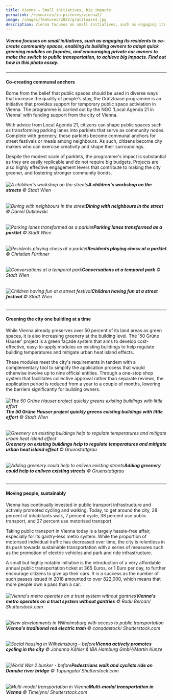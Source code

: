 ```yaml
---
title: Vienna — Small initiatives, big impacts
permalink: /resources/in-pictures/vienna2/
image: /images/features/2022/gratzloase3.jpg
description: Vienna focuses on small initiatives, such as engaging its residents to co-create community spaces, enabling its building owners to adopt quick greening modules on façades, and encouraging private car owners to make the switch to public transportation, to achieve big impacts. Find out how in this photo essay. 
---
```


##### Vienna focuses on small initiatives, such as engaging its residents to co-create community spaces, enabling its building owners to adopt quick greening modules on façades, and encouraging private car owners to make the switch to public transportation, to achieve big impacts. Find out how in this photo essay. 

---

#### **Co-creating communal anchors** 

Borne from the belief that public spaces should be used in diverse ways that increase the quality of people's stay, the Grätzloase programme is an initiative that provides support for temporary public space activiation in Vienna. The programme is carried out by the NGO 'Local Agenda 21 in Vienna' with funding support from the city of Vienna. 

With advice from Local Agenda 21, citizens can shape public spaces such as transforming parking lanes into parklets that serve as community nodes. Complete with greenery, these parklets become communal anchors for street festivals or meals among neighbours. As such, citizens become city makers who can exercise creativity and shape their surroundings. 

Despite the modest scale of parklets, the programme's impact is substantial as they are easily replicable and do not require big budgets. Projects are also highly effective engagement levers that contribute to making the city greener, and fostering stronger community bonds. 


###### ![A children's workshop on the streets](/images/features/2022/gratzloase1.jpg/)**A children's workshop on the streets** © Stadt Wien

###### ![Dining with neighbours in the street](/images/features/2022/gratzloase2.jpg/)**Dining with neighbours in the street** © Daniel Dutkowski

###### ![Parking lanes transformed as a parklet](/images/features/2022/gratzloase3.jpg/)**Parking lanes transformed as a parklet** © Stadt Wien

###### ![Residents playing chess at a parklet](/images/features/2022/gratzloase4.jpg/)**Residents playing chess at a parklet** © Christian Fürthner

###### ![Conversations at a temporal park](/images/features/2022/gratzloase5.jpg/)**Conversations at a temporal park** © Stadt Wien

###### ![Children having fun at a street festival](/images/features/2022/gratzloase6.jpg/)**Children having fun at a street festival** © Stadt Wien

---

#### **Greening the city one building at a time** 

While Vienna already preserves over 50 percent of its land areas as green spaces, it is also increasing greenery at the building level. The '50 Grüne Hauser' project is a green façade system that aims to develop cost-effective, easy-to-apply modules on existing buildings to help regulate building temperatures and mitigate urban heat island effects. 

These modules meet the city's requirements in tandem with a complementary tool to simplify the application process that would otherwise involve up to nine official entities. Through a one-stop shop system that facilitates collective approval rather than separate reviews, the application period is reduced from a year to a couple of months, lowering the barriers significantly for building owners. 

###### ![The 50 Grüne Hauser project quickly greens existing buildings with little effort](/images/features/2022/gruner-hauser-1.jpg/)**The 50 Grüne Hauser project quickly greens existing buildings with little effort** © Stadt Wien

###### ![Greenery on existing buildings help to regulate temperatures and mitigate urban heat island effect](/images/features/2022/gruner-hauser-2.jpg/)**Greenery on existing buildings help to regulate temperatures and mitigate urban heat island effect** © Gruenstattgrau

###### ![Adding greenery could help to enliven existing streets](/images/features/2022/gruner-hauser-3.jpg/)**Adding greenery could help to enliven existing streets** © Gruenstattgrau

---

#### **Moving people, sustainably** 

Vienna has continually invested in public transport infrastructure and actively promoted cycling and walking. Today, to get around the city, 28 percent of inhabitants walk, 7 percent cycle, 38 percent use public transport, and 27 percent use motorised transport. 

Taking public transport in Vienna today is a largely hassle-free affair, especially for its gantry-less metro system. While the proportion of motorised individual traffic has decreased over time, the city is relentless in its push towards sustainable transportation with a series of measures such as the promotion of electric vehicles and park and ride infrastructure. 

A small but highly notable initiative is the introduction of a very affordable annual public transportation ticket at 365 Euros, or 1 Euro per day, to further encourage citizens to give up their cars. It is a success as the number of such passes issued in 2018 amounted to over 822,000, which means that more people own a pass than a car. 

###### ![Vienna's metro operates on a trust system without gantries](/images/features/2022/vienna-metro.jpg/)**Vienna's metro operates on a trust system without gantries** © Radu Bercan/ Shutterstock.com

###### ![New developments in Wilhelmsburg with access to public transportation](/images/features/2022/vienna-tram.jpg/)**Vienna's traditional red electric tram** © canadastock/ Shutterstock.com

###### ![Social housing in Wilhelmsburg – before](/images/features/2022/vienna-cycling.jpg/)**Vienna actively promotes cycling in the city** © Johanna Kähler & IBA Hamburg GmbH/Martin Kunze

###### ![World War 2 bunker - before](/images/features/2022/vienna-cycling2.jpg/)**Pedestrians walk and cyclists ride on Danube river bridge** © Tupungato/ Shutterstock.com

###### ![Multi-modal transportation in Vienna](/images/features/2022/vienna-cycling3.jpg/)**Multi-modal transportation in Vienna** © Timelynx/ Shutterstock.com
